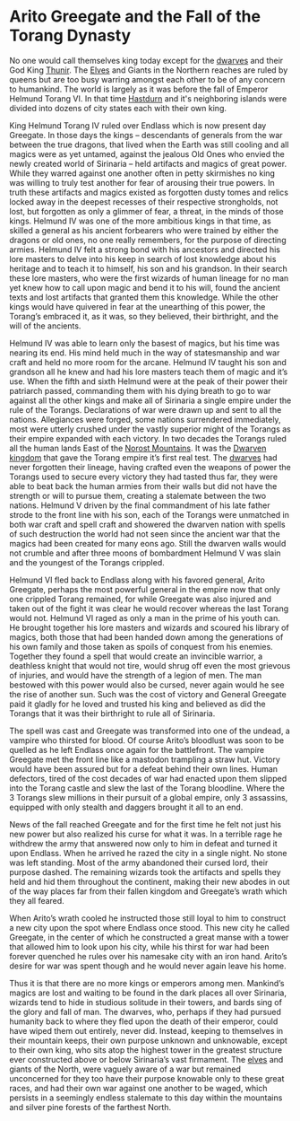 # Arito Greegate and the Fall of the Torang Dynasty

No one would call themselves king today except for the [dwarves](../lineages/dwarves.md) and their God King [Thunir](../pantheon/thunir.md). The [Elves](../lineages/elves.md) and Giants in the Northern reaches are ruled by queens but are too busy warring amongst each other to be of any concern to humankind. The world is largely as it was before the fall of Emperor Helmund Torang VI. In that time [Hastdurn](../gazetteer/hastdurn.md) and it's neighboring islands were divided into dozens of city states each with their own king.

King Helmund Torang IV ruled over Endlass which is now present day Greegate. In those days the kings – descendants of generals from the war between the true dragons, that lived when the Earth was still cooling and all magics were as yet untamed, against the jealous Old Ones who envied the newly created world of Sirinaria – held artifacts and magics of great power. While they warred against one another often in petty skirmishes no king was willing to truly test another for fear of arousing their true powers. In truth these artifacts and magics existed as forgotten dusty tomes and relics locked away in the deepest recesses of their respective strongholds, not lost, but forgotten as only a glimmer of fear, a threat, in the minds of those kings. Helmund IV was one of the more ambitious kings in that time, as skilled a general as his ancient forbearers who were trained by either the dragons or old ones, no one really remembers, for the purpose of directing armies. Helmund IV felt a strong bond with his ancestors and directed his lore masters to delve into his keep in search of lost knowledge about his heritage and to teach it to himself, his son and his grandson. In their search these lore masters, who were the first wizards of human lineage for no man yet knew how to call upon magic and bend it to his will, found the ancient texts and lost artifacts that granted them this knowledge. While the other kings would have quivered in fear at the unearthing of this power, the Torang’s embraced it, as it was, so they believed, their birthright, and the will of the ancients.

Helmund IV was able to learn only the basest of magics, but his time was nearing its end. His mind held much in the way of statesmanship and war craft and held no more room for the arcane. Helmund IV taught his son and grandson all he knew and had his lore masters teach them of magic and it’s use. When the fifth and sixth Helmund were at the peak of their power their patriarch passed, commanding them with his dying breath to go to war against all the other kings and make all of Sirinaria a single empire under the rule of the Torangs. Declarations of war were drawn up and sent to all the nations. Allegiances were forged, some nations surrendered immediately, most were utterly crushed under the vastly superior might of the Torangs as their empire expanded with each victory. In two decades the Torangs ruled all the human lands East of the [Norost Mountains](../gazetteer/norostmountains.md). It was the [Dwarven kingdom](../gazetteer/dwarcathr.md) that gave the Torang empire it’s first real test. The [dwarves](../lineages/dwarves.md) had never forgotten their lineage, having crafted even the weapons of power the Torangs used to secure every victory they had tasted thus far, they were able to beat back the human armies from their walls but did not have the strength or will to pursue them, creating a stalemate between the two nations. Helmund V driven by the final commandment of his late father strode to the front line with his son, each of the Torangs were unmatched in both war craft and spell craft and showered the dwarven nation with spells of such destruction the world had not seen since the ancient war that the magics had been created for many eons ago. Still the dwarven walls would not crumble and after three moons of bombardment Helmund V was slain and the youngest of the Torangs crippled.

Helmund VI fled back to Endlass along with his favored general, Arito Greegate, perhaps the most powerful general in the empire now that only one crippled Torang remained, for while Greegate was also injured and taken out of the fight it was clear he would recover whereas the last Torang would not. Helmund VI raged as only a man in the prime of his youth can. He brought together his lore masters and wizards and scoured his library of magics, both those that had been handed down among the generations of his own family and those taken as spoils of conquest from his enemies. Together they found a spell that would create an invincible warrior, a deathless knight that would not tire, would shrug off even the most grievous of injuries, and would have the strength of a legion of men. The man bestowed with this power would also be cursed, never again would he see the rise of another sun. Such was the cost of victory and General Greegate paid it gladly for he loved and trusted his king and believed as did the Torangs that it was their birthright to rule all of Sirinaria.

The spell was cast and Greegate was transformed into one of the undead, a vampire who thirsted for blood. Of course Arito’s bloodlust was soon to be quelled as he left Endlass once again for the battlefront. The vampire Greegate met the front line like a mastodon trampling a straw hut. Victory would have been assured but for a defeat behind their own lines. Human defectors, tired of the cost decades of war had enacted upon them slipped into the Torang castle and slew the last of the Torang bloodline. Where the 3 Torangs slew millions in their pursuit of a global empire, only 3 assassins, equipped with only stealth and daggers brought it all to an end.

News of the fall reached Greegate and for the first time he felt not just his new power but also realized his curse for what it was. In a terrible rage he withdrew the army that answered now only to him in defeat and turned it upon Endlass. When he arrived he razed the city in a single night. No stone was left standing. Most of the army abandoned their cursed lord, their purpose dashed. The remaining wizards took the artifacts and spells they held and hid them throughout the continent, making their new abodes in out of the way places far from their fallen kingdom and Greegate’s wrath which they all feared.

When Arito’s wrath cooled he instructed those still loyal to him to construct a new city upon the spot where Endlass once stood. This new city he called Greegate, in the center of which he constructed a great manse with a tower that allowed him to look upon his city, while his thirst for war had been forever quenched he rules over his namesake city with an iron hand. Arito’s desire for war was spent though and he would never again leave his home.

Thus it is that there are no more kings or emperors among men. Mankind’s magics are lost and waiting to be found in the dark places all over Sirinaria, wizards tend to hide in studious solitude in their towers, and bards sing of the glory and fall of man. The dwarves, who, perhaps if they had pursued humanity back to where they fled upon the death of their emperor, could have wiped them out entirely, never did. Instead, keeping to themselves in their mountain keeps, their own purpose unknown and unknowable, except to their own king, who sits atop the highest tower in the greatest structure ever constructed above or below Sirinaria’s vast firmament. The [elves](../lineages/elves.md) and giants of the North, were vaguely aware of a war but remained unconcerned for they too have their purpose knowable only to these great races, and had their own war against one another to be waged, which persists in a seemingly endless stalemate to this day within the mountains and silver pine forests of the farthest North.